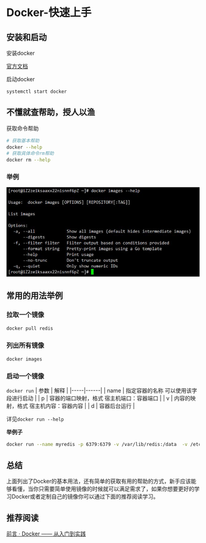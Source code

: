 # Docker-快速上手
## 安装和启动
安装docker

[官方文档](https://docs.docker.com/engine/install/)

启动docker
```bash
systemctl start docker
```



## 不懂就查帮助，授人以渔

获取命令帮助
```bash
# 获取基本帮助
docker --help
# 获取具体命令rm帮助
docker rm --help
```
### 举例

![获取images的帮助](./2020-03-12-01-15-53.jpg)

## 常用的用法举例

### 拉取一个镜像

```bash
docker pull redis
```

### 列出所有镜像
```bash
docker images
```

### 启动一个镜像
`docker run`
| 参数 | 解释 |
|-----|------|
| name | 指定容器的名称 可以使用该字段进行启动 |
| p | 容器的端口映射，格式 宿主机端口：容器端口 |
| v | 内容的映射，格式 宿主机内容：容器内容 |
| d | 容器后台运行 |

详见`docker run --help`

**举例子**
```bash
docker run --name myredis -p 6379:6379 -v /var/lib/redis:/data  -v /etc/redis/redis.conf:/etc/redis/redis.conf -d redis
```

## 总结

上面列出了Docker的基本用法，还有简单的获取有用的帮助的方式，新手应该能够看懂，当你只需要简单使用镜像的时候就可以满足需求了，如果你想要更好的学习Docker或者定制自己的镜像你可以通过下面的推荐阅读学习。

## 推荐阅读

[前言 · Docker —— 从入门到实践](https://yeasy.gitbooks.io/docker_practice/)

